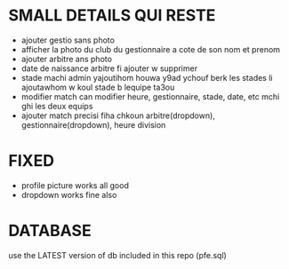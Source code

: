 # SMALL DETAILS QUI RESTE 
- ajouter gestio sans photo
- afficher la photo du club du gestionnaire a cote de son nom et prenom 
- ajouter arbitre ans photo
- date de naissance arbitre fi ajouter w supprimer
- stade machi admin yajoutihom houwa y9ad ychouf berk les stades li ajoutawhom w koul stade b lequipe ta3ou
- modifier match can modifier heure, gestionnaire, stade, date, etc mchi ghi les deux equips 
- ajouter match precisi fiha chkoun arbitre(dropdown), gestionnaire(dropdown), heure division
# FIXED 
- profile picture works all good
- dropdown works fine also
# DATABASE
  use the LATEST version of db included in this repo (pfe.sql)

